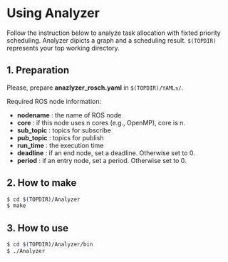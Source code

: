 # Using Analyzer

Follow the instruction below to analyze task allocation with fixted priority scheduling. 
Analyzer dipicts a graph and a scheduling result. 
`$(TOPDIR)` represents your top working directory.

## 1. Preparation

Please, prepare __anazlyzer_rosch.yaml__ in `$(TOPDIR)/YAMLs/`.

Required ROS node information:

 * __nodename__ : the name of ROS node
 * __core__ : if this node uses n cores (e.g., OpenMP), core is n.
 * __sub_topic__ : topics for subscribe
 * __pub_topic__ : topics for publish
 * __run_time__ : the execution time
 * __deadline__ : if an end node, set a deadline. Otherwise set to 0.
 * __period__ : if an entry node, set a period. Otherwise set to 0.


## 2. How to make

```sh
$ cd $(TOPDIR)/Analyzer
$ make
``` 

## 3. How to use

```sh 
$ cd $(TOPDIR)/Analyzer/bin
$ ./Analyzer
```

